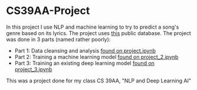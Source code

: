 # CS39AA-Project

In this project I use NLP and machine learning to try to predict a song's genre based on its lyrics. The project uses [this](https://www.kaggle.com/datasets/carlosgdcj/genius-song-lyrics-with-language-information) public database. The project was done in 3 parts (named rather poorly):
- Part 1: Data cleansing and analysis [found on project.ipynb](project.ipynb)
- Part 2: Training a machine learning model [found on project_2.ipynb](project-part2.ipynb)
- Part 3: Training an existing deep learning model [found on project_3.ipynb](project_part_3.ipynb)

This was a project done for my class CS 39AA, "NLP and Deep Learning AI"
